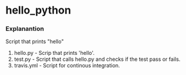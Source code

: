 # hello_python

### Explanantion
Script that prints "hello"

1. hello.py - Scrip that prints 'hello'.
2. test.py - Script that calls hello.py and checks if the test pass or fails. 
3. travis.yml - Script for continous integration. 

